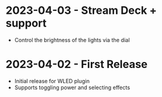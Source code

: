 # 2023-04-03 - Stream Deck + support
  - Control the brightness of the lights via the dial

# 2023-04-02 - First Release
  - Initial release for WLED plugin
  - Supports toggling power and selecting effects

